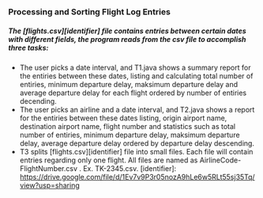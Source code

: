 ### Processing and Sorting Flight Log Entries
##### The [flights.csv][identifier] file contains entries between certain dates with different fields, the program reads from the csv file to accomplish three tasks:
- The user picks a date interval, and T1.java shows a summary report for the entiries between these dates, listing and calculating total number of entiries, minimum departure delay, maksimum departure delay and average departure delay for each flight ordered by number of entiries decending.
- The user picks an airline and a date interval, and T2.java shows a report for the entiries between these dates listing, origin airport name, destination airport name, flight number and statistics such as total number of entiries, minimum departure delay, maksimum departure delay, average departure delay ordered by departure delay descending.
- T3 splits [flights.csv][identifier] file into small files. Each file will contain entries regarding only one flight. All files are named as AirlineCode-FlightNumber.csv . Ex. TK-2345.csv.
[identifier]: https://drive.google.com/file/d/1Ev7v9P3r05nozA9hLe6w5RLt55sj35Tq/view?usp=sharing
